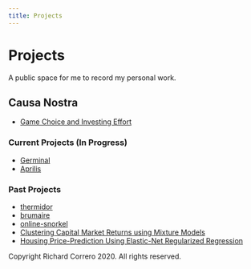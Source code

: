 ```yaml
---
title: Projects
---
```


# Projects
A public space for me to record my personal work.


## Causa Nostra
- [Game Choice and Investing Effort](notes/game_choice.md)

### Current Projects (In Progress)
- [Germinal](notes/germinal.md)
- [Aprilis](notes/aprilis.md)

### Past Projects
- [thermidor](https://github.com/rcorrero/thermidor)
- [brumaire](https://github.com/rcorrero/brumaire)
- [online-snorkel](https://github.com/rcorrero/CS-229-Final-Project/tree/master/project_code)
- [Clustering Capital Market Returns using Mixture Models](https://github.com/rcorrero/clustering-capital-markets)
- [Housing Price-Prediction Using Elastic-Net Regularized Regression](https://github.com/rcorrero/enet-house-prices)


Copyright Richard Correro 2020. All rights reserved.